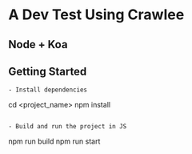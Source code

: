 # A Dev Test Using Crawlee

## Node + Koa 

## Getting Started

```
- Install dependencies
```
cd <project_name>
npm install
```

- Build and run the project in JS
```
npm run build
npm run start
```

